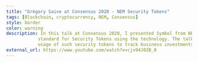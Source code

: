 ```yaml
---
title: "Grégory Saive at Consensus 2020 - NEM Security Tokens"
tags: [Blockchain, cryptocurrency, NEM, Consensus]
style: border
color: warning
description: In this talk at Consensus 2020, I presented Symbol from NEM and some of its characteristics to scale fast, as well as an open
            standard for Security Tokens using the technology. The talk was held remotely (during COVID times) and includes an example
            usage of such security tokens to track business investments on the market.
external_url: https://www.youtube.com/watch?v=cjv94J02B_8
---
```



